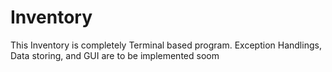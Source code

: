 # Inventory
This Inventory is completely Terminal based program.
Exception Handlings, Data storing, and GUI are to be implemented soom
